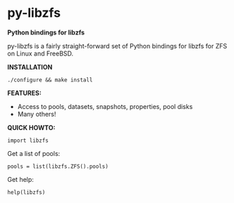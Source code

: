 py-libzfs
======

**Python bindings for libzfs**

py-libzfs is a fairly straight-forward set of Python bindings for libzfs for ZFS on Linux and FreeBSD.


**INSTALLATION**

`./configure && make install`

**FEATURES:**
- Access to pools, datasets, snapshots, properties, pool disks
- Many others!

**QUICK HOWTO:**

`import libzfs`

Get a list of pools:

`pools = list(libzfs.ZFS().pools)`

Get help:

`help(libzfs)`


